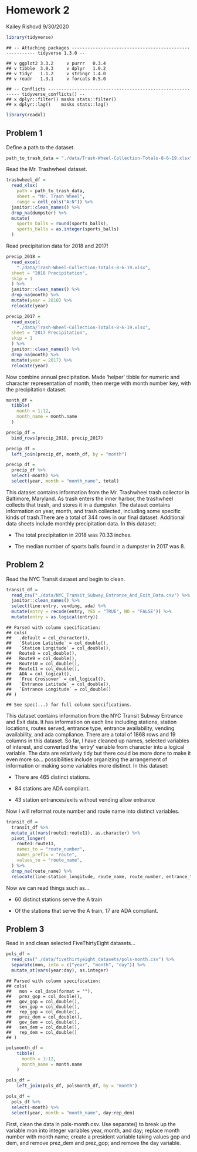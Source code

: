 Homework 2
================
Kailey Rishovd
9/30/2020

``` r
library(tidyverse)
```

    ## -- Attaching packages -------------------------------------------------------- tidyverse 1.3.0 --

    ## v ggplot2 3.3.2     v purrr   0.3.4
    ## v tibble  3.0.3     v dplyr   1.0.2
    ## v tidyr   1.1.2     v stringr 1.4.0
    ## v readr   1.3.1     v forcats 0.5.0

    ## -- Conflicts ----------------------------------------------------------- tidyverse_conflicts() --
    ## x dplyr::filter() masks stats::filter()
    ## x dplyr::lag()    masks stats::lag()

``` r
library(readxl)
```

## Problem 1

Define a path to the dataset.

``` r
path_to_trash_data = "./data/Trash-Wheel-Collection-Totals-8-6-19.xlsx"
```

Read the Mr. Trashwheel dataset.

``` r
trashwheel_df = 
  read_xlsx(
    path = path_to_trash_data,
    sheet = "Mr. Trash Wheel",
    range = cell_cols("A:N")) %>% 
  janitor::clean_names() %>% 
  drop_na(dumpster) %>% 
  mutate(
    sports_balls = round(sports_balls), 
    sports_balls = as.integer(sports_balls)
  )
```

Read precipitation data for 2018 and 2017\!

``` r
precip_2018 = 
  read_excel(
    "./data/Trash-Wheel-Collection-Totals-8-6-19.xlsx",
  sheet = "2018 Precipitation",
  skip = 1 
  ) %>% 
  janitor::clean_names() %>% 
  drop_na(month) %>% 
  mutate(year = 2018) %>% 
  relocate(year)

precip_2017 = 
  read_excel(
    "./data/Trash-Wheel-Collection-Totals-8-6-19.xlsx",
  sheet = "2017 Precipitation",
  skip = 1 
  ) %>% 
  janitor::clean_names() %>% 
  drop_na(month) %>% 
  mutate(year = 2017) %>% 
  relocate(year)
```

Now combine annual precipitation. Made ‘helper’ tibble for numeric and
character representation of month, then merge with month number key,
with the precipitation dataset.

``` r
month_df = 
  tibble(
    month = 1:12, 
    month_name = month.name
  )

precip_df = 
  bind_rows(precip_2018, precip_2017)

precip_df = 
  left_join(precip_df, month_df, by = "month") 

precip_df = 
  precip_df %>% 
  select(-month) %>% 
  select(year, month = "month_name", total)
```

This dataset contains information from the Mr. Trashwheel trash
collector in Baltimore, Maryland. As trash enters the inner harbor, the
trashwheel collects that trash, and stores it in a dumpster. The dataset
contains information on year, month, and trash collected, including some
specific kinds of trash.There are a total of 344 rows in our final
dataset. Additional data sheets include monthly precipitation data. In
this dataset:

  - The total precipitation in 2018 was 70.33 inches.

  - The median number of sports balls found in a dumpster in 2017 was 8.

## Problem 2

Read the NYC Transit dataset and begin to clean.

``` r
transit_df = 
  read_csv("./data/NYC_Transit_Subway_Entrance_And_Exit_Data.csv") %>% 
  janitor::clean_names() %>% 
  select(line:entry, vending, ada) %>% 
  mutate(entry = recode(entry, YES = "TRUE", NO = "FALSE")) %>% 
  mutate(entry = as.logical(entry))
```

    ## Parsed with column specification:
    ## cols(
    ##   .default = col_character(),
    ##   `Station Latitude` = col_double(),
    ##   `Station Longitude` = col_double(),
    ##   Route8 = col_double(),
    ##   Route9 = col_double(),
    ##   Route10 = col_double(),
    ##   Route11 = col_double(),
    ##   ADA = col_logical(),
    ##   `Free Crossover` = col_logical(),
    ##   `Entrance Latitude` = col_double(),
    ##   `Entrance Longitude` = col_double()
    ## )

    ## See spec(...) for full column specifications.

This dataset contains information from the NYC Transit Subway Entrance
and Exit data. It has information on each line including stations,
station locations, routes served, entrance type, entrance availability,
vending availability, and ada compliance. There are a total of 1868 rows
and 19 columns in this dataset. So far, I have cleaned up names,
selected variables of interest, and converted the ‘entry’ variable from
character into a logical variable. The data are relatively tidy but
there could be more done to make it even more so… possibilities include
organizing the arrangement of information or making some variables more
distinct. In this dataset:

  - There are 465 distinct stations.

  - 84 stations are ADA compliant.

  - 43 station entrances/exits without vending allow entrance

Now I will reformat route number and route name into distinct variables.

``` r
transit_df = 
  transit_df %>% 
  mutate_at(vars(route1:route11), as.character) %>% 
  pivot_longer(
    route1:route11, 
    names_to = "route_number",
    names_prefix = "route",
    values_to = "route_name",
  ) %>% 
  drop_na(route_name) %>% 
  relocate(line:station_longitude, route_name, route_number, entrance_type:ada)
```

Now we can read things such as…

  - 60 distinct stations serve the A train

  - Of the stations that serve the A train, 17 are ADA compliant.

## Problem 3

Read in and clean selected FiveThirtyEight datasets…

``` r
pols_df = 
  read_csv("./data/fivethirtyeight_datasets/pols-month.csv") %>% 
  separate(mon, into = c("year", "month", "day")) %>% 
  mutate_at(vars(year:day), as.integer)   
```

    ## Parsed with column specification:
    ## cols(
    ##   mon = col_date(format = ""),
    ##   prez_gop = col_double(),
    ##   gov_gop = col_double(),
    ##   sen_gop = col_double(),
    ##   rep_gop = col_double(),
    ##   prez_dem = col_double(),
    ##   gov_dem = col_double(),
    ##   sen_dem = col_double(),
    ##   rep_dem = col_double()
    ## )

``` r
polsmonth_df =
    tibble(
      month = 1:12,
      month_name = month.name
    )

pols_df = 
    left_join(pols_df, polsmonth_df, by = "month")  

pols_df = 
  pols_df %>% 
  select(-month) %>% 
  select(year, month = "month_name", day:rep_dem)
```

First, clean the data in pols-month.csv. Use separate() to break up the
variable mon into integer variables year, month, and day; replace month
number with month name; create a president variable taking values gop
and dem, and remove prez\_dem and prez\_gop; and remove the day
variable.
